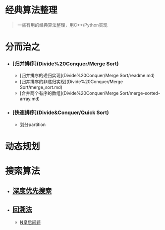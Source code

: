 # 经典算法整理

> 一些有用的经典算法整理，用C++/Python实现



# 分而治之

- ### [归并排序](Divide%20Conquer/Merge Sort)

  - [归并排序的递归实现](Divide%20Conquer/Merge Sort/readme.md)
  - [归并排序的非递归实现](Divide%20Conquer/Merge Sort/merge_sort.md)
  - [合并两个有序的数组](Divide%20Conquer/Merge Sort/merge-sorted-array.md)
  
- ### [快速排序](Divide&Conquer/Quick Sort)
  
  - 划分partition
  


# 动态规划



# 搜索算法

- ## [深度优先搜索](Searching/BFS&DFS)

- ## [回溯法](Searching/Backtrack)

  - [N皇后问题](Searching/Backtrack/N-Queens)